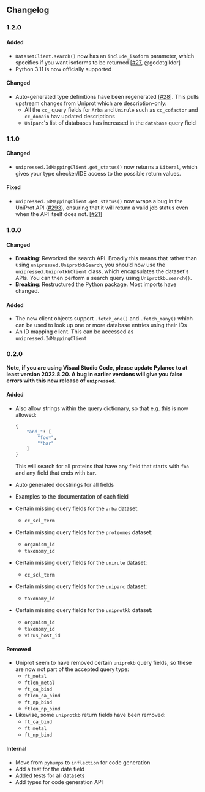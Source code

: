 
## Changelog

### 1.2.0

#### Added
* `DatasetClient.search()` now has an `include_isoform` parameter, which specifies if you want isoforms to be returned [[#27](https://github.com/multimeric/Unipressed/pull/27), @godotgildor]
* Python 3.11 is now officially supported

#### Changed
* Auto-generated type definitions have been regenerated [[#28](https://github.com/multimeric/Unipressed/pull/28)]. This pulls upstream changes from Uniprot which are description-only:
    * All the `cc_` query fields for `Arba` and `Unirule` such as `cc_cofactor` and `cc_domain` hav updated descriptions
    * `Uniparc`'s list of databases has increased in the `database` query field

### 1.1.0

#### Changed
* `unipressed.IdMappingClient.get_status()` now returns a `Literal`, which gives your type checker/IDE access to the possible return values.

#### Fixed
* `unipressed.IdMappingClient.get_status()` now wraps a bug in the UniProt API ([#293](https://github.com/ebi-uniprot/uniprot-rest-api/issues/293)), ensuring that it will return a valid job status even when the API itself does not. [[#21](https://github.com/multimeric/Unipressed/issues/21)]

### 1.0.0

#### Changed

* **Breaking**: Reworked the search API. Broadly this means that rather than using `unipressed.UniprotkbSearch`, you should now use the `unipressed.UniprotkbClient` class, which encapsulates the dataset's APIs. You can then perform a search query using `Uniprotkb.search()`.
* **Breaking**: Restructured the Python package. Most imports have changed.

#### Added

* The new client objects support `.fetch_one()` and `.fetch_many()` which can be used to look up one or more database entries using their IDs
* An ID mapping client. This can be accessed as `unipressed.IdMappingClient`

### 0.2.0

**Note, if you are using Visual Studio Code, please update Pylance to at least version 2022.8.20.
A bug in earlier versions will give you false errors with this new release of `unipressed`**.

#### Added
* Also allow strings within the query dictionary, so that e.g. this is now allowed:
    ```python
    {
        "and_": [
            "foo*",
            "*bar"
        ]
    }
    ```
    This will search for all proteins that have any field that starts with `foo` and any field that ends with `bar`.

* Auto generated docstrings for all fields
* Examples to the documentation of each field
* Certain missing query fields for the `arba` dataset:
    * `cc_scl_term`
* Certain missing query fields for the `proteomes` dataset:
    * `organism_id`
    * `taxonomy_id`
* Certain missing query fields for the `unirule` dataset:
    * `cc_scl_term`
* Certain missing query fields for the `uniparc` dataset:
    * `taxonomy_id`
* Certain missing query fields for the `uniprotkb` dataset:
    * `organism_id`
    * `taxonomy_id`
    * `virus_host_id`

#### Removed
* Uniprot seem to have removed certain `uniprokb` query fields, so these are now not part of the accepted query type:
    * `ft_metal`
    * `ftlen_metal`
    * `ft_ca_bind`
    * `ftlen_ca_bind`
    * `ft_np_bind`
    * `ftlen_np_bind`
* Likewise, some `uniprotkb` return fields have been removed:
    * `ft_ca_bind`
    * `ft_metal`
    * `ft_np_bind`

#### Internal
* Move from `pyhumps` to `inflection` for code generation
* Add a test for the date field
* Added tests for all datasets
* Add types for code generation API
